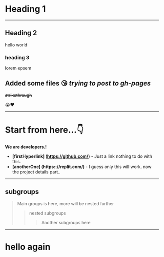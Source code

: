 # Heading 1
***
## Heading 2
hello world 
### heading 3
lorem epsem 

**Added some files** 😘
_trying to post to gh-pages_
---
~~strikethrough~~

😭❤️
***
# Start from here...👇
__We are developers.!__
- __[firstHyperlink]
(https://github.com/)__ - Just a link nothing to do with this.
- __[anotherOne] (https:://replit.com/)__ - I guess only this will work.
now the project details part..
---
## subgroups
> Main groups is here, more will be nested further
>> nested subgroups
>>> Another subgroups here
---
# hello again

